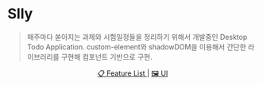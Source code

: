 # Slly

> 매주마다 쏟아지는 과제와 시험일정들을 정리하기 위해서 개발중인 Desktop Todo Application. custom-element와 shadowDOM을 이용해서 간단한 라이브러리를 구현해 컴포넌트 기반으로 구현.

<p align="center">
  <a href="https://docs.google.com/spreadsheets/d/1XhAWtlSjUpDebFImlZGrLwwTYkwpWxT1faLhVwtb1pU/edit#gid=0">📋 Feature List </a> |
  <a href="https://docs.google.com/presentation/d/1vm44XRWwOyhoIWJzbJKaXq5-JXr_OrsYN2DtTNslh-U/edit?usp=sharing"> 🖼 UI </a> 
</p>
